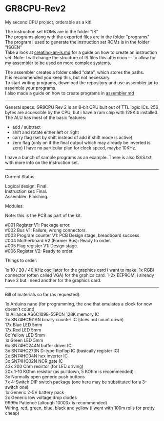 # GR8CPU-Rev2

My second CPU project, orderable as a kit!

The instruction set ROMs are in the folder "IS"<br>
The programs along with the exported files are in the folder "programs"<br>
The program i used to generate the instruction set ROMs is in the folder "ISGEN"<br>
Take a look at [creating-an-is.md](../master/ISGEN/creating-an-is.md) for a guide on how to create an instruction set.
Note: I will change the structure of IS files this afternoon -- to allow for my assembler to be used on more complex systems.

The assembler creates a folder called "data", which stores the paths.<br>
It is recommended you keep this, but not necessary.<br>
To start writing programs, download the repository and use assembler.jar to assemble your programs.<br>
I also made a guide on how to create programs in [assembler.md](../master/assembler.md)

---

General specs:
GR8CPU Rev 2 is an 8-bit CPU bult out of TTL logic ICs.
256 bytes are accessible by the CPU, but i have a ram chip with 128Kib installed.
The ALU has most of the basic features:
- add / subtract
- shift and rotate either left or right
- carry flag (set by shift instead of add if shift mode is active)
- zero flag (only on if the final output which may already be inverted is zero)
I have no particular plan for clock speed, maybe 10KHz.

I have a bunch of sample programs as an example.
There is also IS/IS.txt, with more info on the instruction set.

---

Current Status:

Logical design: Final.<br>
Instruction set: Final.<br>
Assembler: Finishing.

Modules:

Note: this is the PCB as part of the kit.

#001 Register V1: Package error.<br>
#002 Bus V1: Failure, wrong connectors.<br>
#003 Program counter V1: PCB Design stage, breadboard success.<br>
#004 Motherboard V2 (Former Bus): Ready to order.<br>
#005 Flag register V1: Design stage.<br>
#006 Register V2: Ready to order.

Things to order:

1x    10 / 20 / 40 KHz oscillator for the graphics card i want to make.
1x    RGBI connector (often called VGA) for the grphics card.
1-2x   EEPROM, i already have 2 but i need another for the graphics card.

---

Bill of materials so far (as requested):

1x    Arduino nano (for programming, the one that emulates a clock for now doesn't count)<br>
1x    Alliance AS6C1098-55PCN 128K memory IC<br>
2x    SN74HC161AN binary counter IC (does not count down)<br>
17x   Blue LED 5mm<br>
17x   Red LED 5mm<br>
8x    Yellow LED 5mm<br>
1x    Green LED 5mm<br>
6x    SN74HC244N buffer driver IC<br>
3x    SN74HC273N D-type flipflop IC (basically register IC)<br>
2x    SN74HC04N hex inverter IC<br>
3x    SN74HC02N NOR gate IC<br>
43x   200 Ohm resistor (for LED driving)<br>
20x   1-10 KOhm resistor (as pulldown, 5 KOhm is recommended)<br>
3x    Normally open generic push buttons<br>
7x    4-Switch DIP switch package (one here may be substituted for a 3-switch one)<br>
1x    Generic 2-5V battery pack<br>
2x    Generic low voltage drop diodes<br>
9999x Patience (altough 10000x is recommended)<br>
      Wiring, red, green, blue, black and yellow (i went with 100m rolls for pretty cheap)<br>
